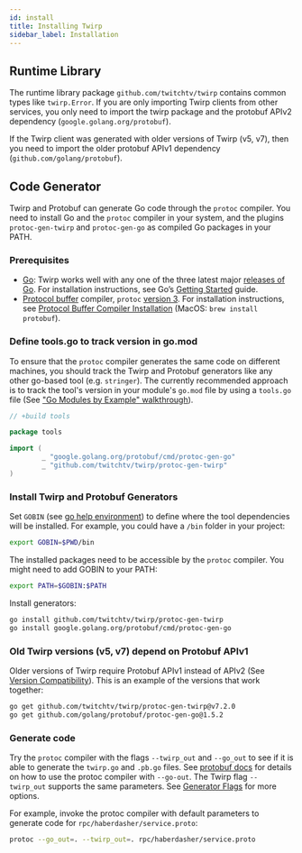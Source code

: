 ```yaml
---
id: install
title: Installing Twirp
sidebar_label: Installation
---
```


## Runtime Library

The runtime library package `github.com/twitchtv/twirp` contains common types like `twirp.Error`. If you are only importing Twirp clients from other services, you only need to import the twirp package and the protobuf APIv2 dependency (`google.golang.org/protobuf`).

If the Twirp client was generated with older versions of Twirp (v5, v7), then you need to import the older protobuf APIv1 dependency (`github.com/golang/protobuf`).


## Code Generator

Twirp and Protobuf can generate Go code through the `protoc` compiler. You need to install Go and the `protoc` compiler in your system, and the plugins `protoc-gen-twirp` and `protoc-gen-go` as compiled Go packages in your PATH.


### Prerequisites

 * [Go](https://golang.org/): Twirp works well with any one of the three latest major [releases of Go](https://golang.org/doc/devel/release.html). For installation instructions, see Go’s [Getting Started](https://golang.org/doc/install) guide.
 * [Protocol buffer](https://developers.google.com/protocol-buffers) compiler, `protoc` [version 3](https://developers.google.com/protocol-buffers/docs/proto3). For installation instructions, see [Protocol Buffer Compiler Installation](https://grpc.io/docs/protoc-installation/) (MacOS: `brew install protobuf`).


### Define tools.go to track version in go.mod

To ensure that the `protoc` compiler generates the same code on different machines, you should track the Twirp and Protobuf generators like any other go-based tool (e.g. `stringer`). The currently recommended approach is to track the tool's version in your module's `go.mod` file by using a `tools.go` file (See ["Go Modules by Example" walkthrough](https://github.com/go-modules-by-example/index/blob/master/010_tools/README.md)).

```go
// +build tools

package tools

import (
        _ "google.golang.org/protobuf/cmd/protoc-gen-go"
        _ "github.com/twitchtv/twirp/protoc-gen-twirp"
)
```

### Install Twirp and Protobuf Generators

Set `GOBIN` (see [go help environment](https://golang.org/cmd/go/#hdr-Environment_variables)) to define where the tool dependencies will be installed. For example, you could have a `/bin` folder in your project:

```sh
export GOBIN=$PWD/bin
```

The installed packages need to be accessible by the `protoc` compiler. You might need to add GOBIN to your PATH:

```sh
export PATH=$GOBIN:$PATH
```

Install generators:

```sh
go install github.com/twitchtv/twirp/protoc-gen-twirp
go install google.golang.org/protobuf/cmd/protoc-gen-go
```


### Old Twirp versions (v5, v7) depend on Protobuf APIv1


Older versions of Twirp require Protobuf APIv1 instead of APIv2 (See [Version Compatibility](version_matrix.md)). This is an example of the versions that work together:

```sh
go get github.com/twitchtv/twirp/protoc-gen-twirp@v7.2.0
go get github.com/golang/protobuf/protoc-gen-go@1.5.2
```

### Generate code

Try the `protoc` compiler with the flags  `--twirp_out` and `--go_out` to see if it is able to generate the `twirp.go` and `.pb.go` files. See [protobuf docs](https://developers.google.com/protocol-buffers/docs/reference/go-generated) for details on how to use the protoc compiler with `--go-out`. The Twirp flag `--twirp_out` supports the same parameters. See [Generator Flags](command_line.md) for more options.

For example, invoke the protoc compiler with default parameters to generate code for `rpc/haberdasher/service.proto`:

```sh
protoc --go_out=. --twirp_out=. rpc/haberdasher/service.proto
```

